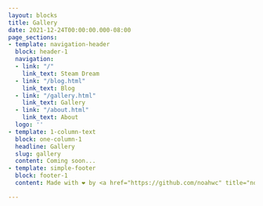 ```yaml
---
layout: blocks
title: Gallery
date: 2021-12-24T00:00:00.000-08:00
page_sections:
- template: navigation-header
  block: header-1
  navigation:
  - link: "/"
    link_text: Steam Dream
  - link: "/blog.html"
    link_text: Blog
  - link: "/gallery.html"
    link_text: Gallery
  - link: "/about.html"
    link_text: About
  logo: ''
- template: 1-column-text
  block: one-column-1
  headline: Gallery
  slug: gallery
  content: Coming soon...
- template: simple-footer
  block: footer-1
  content: Made with ❤︎ by <a href="https://github.com/noahwc" title="noahwc">noahwc</a>

---
```

